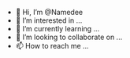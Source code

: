 - 👋 Hi, I’m @Namedee
- 👀 I’m interested in ...
- 🌱 I’m currently learning ...
- 💞️ I’m looking to collaborate on ...
- 📫 How to reach me ...

<!---
Namedee/Namedee is a ✨ special ✨ repository because its `README.md` (this file) appears on your GitHub profile.
You can click the Preview link to take a look at your changes.
--->
